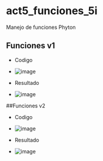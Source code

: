 # act5_funciones_5i
Manejo de funciones Phyton
## Funciones v1
- Codigo
- ![image](https://github.com/user-attachments/assets/b54a44f1-fcbb-49a0-823a-7c70ab4d721c)

- Resultado
- ![image](https://github.com/user-attachments/assets/a595f109-724c-4231-afc7-f16df9efc1ea)

##Funciones v2
- Codigo
- ![image](https://github.com/user-attachments/assets/1b11f02d-3c9c-4fa5-a668-c086d12e29e3)

- Resultado
- ![image](https://github.com/user-attachments/assets/96e1292a-307c-4035-8c0f-d08c83696edd)



